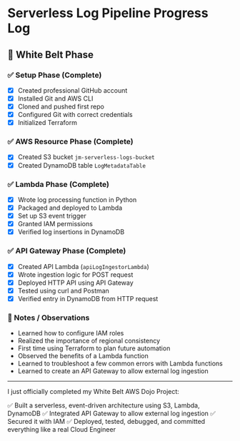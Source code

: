 # Serverless Log Pipeline Progress Log

## 🔰 White Belt Phase

### ✅ Setup Phase (Complete)
- [x] Created professional GitHub account
- [x] Installed Git and AWS CLI
- [x] Cloned and pushed first repo
- [x] Configured Git with correct credentials
- [x] Initialized Terraform

### ✅ AWS Resource Phase (Complete)
- [x] Created S3 bucket `jm-serverless-logs-bucket`
- [x] Created DynamoDB table `LogMetadataTable`

### ✅ Lambda Phase (Complete)
- [x] Wrote log processing function in Python
- [x] Packaged and deployed to Lambda
- [x] Set up S3 event trigger
- [x] Granted IAM permissions
- [x] Verified log insertions in DynamoDB

### ✅ API Gateway Phase (Complete)
- [x] Created API Lambda (`apiLogIngestorLambda`)
- [x] Wrote ingestion logic for POST request
- [x] Deployed HTTP API using API Gateway
- [x] Tested using curl and Postman
- [x] Verified entry in DynamoDB from HTTP request

### 🧠 Notes / Observations
- Learned how to configure IAM roles
- Realized the importance of regional consistency
- First time using Terraform to plan future automation
- Observed the benefits of a Lambda function
- Learned to troubleshoot a few common errors with Lambda functions
- Learned to create an API Gateway to allow external log ingestion

---


I just officially completed my White Belt AWS Dojo Project:

✅ Built a serverless, event-driven architecture using S3, Lambda, DynamoDB
✅ Integrated API Gateway to allow external log ingestion
✅ Secured it with IAM
✅ Deployed, tested, debugged, and committed everything like a real Cloud Engineer

